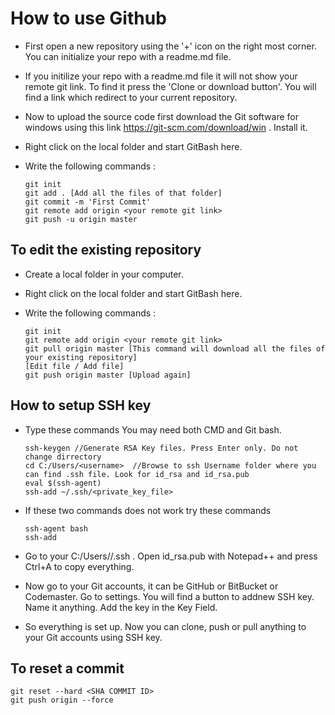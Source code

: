 # How to use Github

 - First open a new repository using the '+' icon on the right most corner. You can initialize your repo with a readme.md file. 
 - If you initilize your repo with a readme.md file it will not show your remote git link. To find it press the 'Clone or download button'. You will find a link which redirect to your current repository.
 - Now to upload the source code first download the Git software for windows using this link https://git-scm.com/download/win . Install it.
 - Right click on the local folder and start GitBash here.
 - Write the following commands :
 
   ```
   git init
   git add . [Add all the files of that folder]
   git commit -m 'First Commit'
   git remote add origin <your remote git link>
   git push -u origin master
   ```

## To edit the existing repository 
  - Create a local folder in your computer.
  - Right click on the local folder and start GitBash here.
  - Write the following commands :
    
    ```
    git init
    git remote add origin <your remote git link>
    git pull origin master [This command will download all the files of your existing repository]
    [Edit file / Add file]
    git push origin master [Upload again] 
    ```

## How to setup SSH key

  - Type these commands You may need both CMD and Git bash.
    
    ```
    ssh-keygen //Generate RSA Key files. Press Enter only. Do not change dirrectory
    cd C:/Users/<username>  //Browse to ssh Username folder where you can find .ssh file. Look for id_rsa and id_rsa.pub 
    eval $(ssh-agent)  
    ssh-add ~/.ssh/<private_key_file>
    ```
  - If these two commands does not work try these commands
    
    ```
    ssh-agent bash
    ssh-add
    ```
  - Go to your C:/Users/<username>/.ssh . Open id_rsa.pub with Notepad++ and press Ctrl+A to copy everything. 
  - Now go to your Git accounts, it can be GitHub or BitBucket or Codemaster. Go to settings. You will find a button to addnew SSH key. Name it anything. Add the key in the Key Field.
  - So everything is set up. Now you can clone, push or pull anything to your Git accounts using SSH key.
  
## To reset a commit 
 
  ```
  git reset --hard <SHA COMMIT ID>
  git push origin --force
  ```

	
